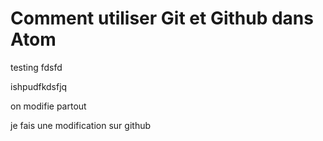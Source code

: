 # Comment utiliser Git et Github dans Atom

testing
fdsfd



ishpudfkdsfjq

on modifie partout


je fais une modification sur github
